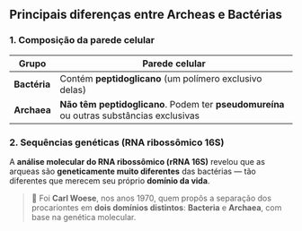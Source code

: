 
## Principais diferenças entre Archeas e Bactérias

### 1. **Composição da parede celular**

|Grupo|Parede celular|
|---|---|
|**Bactéria**|Contém **peptidoglicano** (um polímero exclusivo delas)|
|**Archaea**|**Não têm peptidoglicano**. Podem ter **pseudomureína** ou outras substâncias exclusivas

###  2. **Sequências genéticas (RNA ribossômico 16S)**

A **análise molecular do RNA ribossômico (rRNA 16S)** revelou que as arqueas são **geneticamente muito diferentes** das bactérias — tão diferentes que merecem seu próprio **domínio da vida**.

> 📌 Foi **Carl Woese**, nos anos 1970, quem propôs a separação dos procariontes em **dois domínios distintos**: **Bacteria** e **Archaea**, com base na genética molecular.